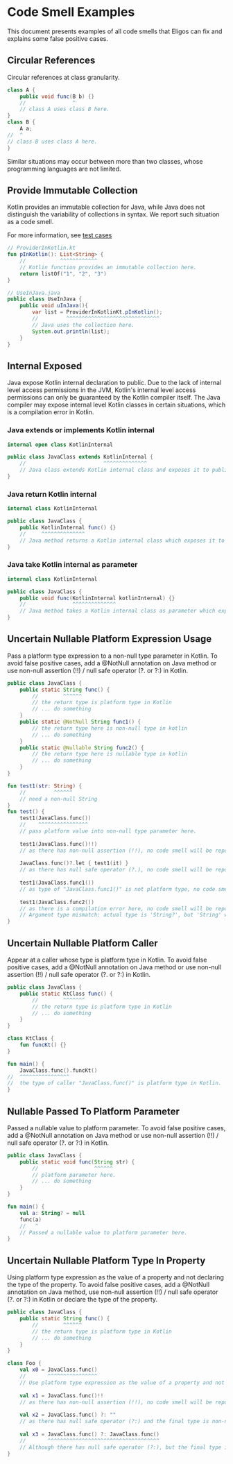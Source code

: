 # Code Smell Examples
This document presents examples of all code smells that Eligos can fix and 
explains some false positive cases.

## Circular References
Circular references at class granularity.
```java
class A {
    public void func(B b) {}
    //               ^
    // class A uses class B here.
}
class B {
    A a;
//  ^
// class B uses class A here.
}
```
Similar situations may occur between more than two classes, whose programming languages are not limited.

## Provide Immutable Collection
Kotlin provides an immutable collection for Java, while Java does not distinguish the variability of collections in syntax.
We report such situation as a code smell.

For more information, see [test cases](../eligos-cli/src/test/resources/provideImmutableCollection)
```kotlin
// ProviderInKotlin.kt
fun pInKotlin(): List<String> {
    //           ^^^^^^^^^^^^
    // Kotlin function provides an immutable collection here.
    return listOf("1", "2", "3")
}
```
```java
// UseInJava.java
public class UseInJava {
    public void uInJava(){
        var list = ProviderInKotlinKt.pInKotlin();
        //         ^^^^^^^^^^^^^^^^^^^^^^^^^^^^^^
        // Java uses the collection here.
        System.out.println(list);
    }
}
```

## Internal Exposed
Java expose Kotlin internal declaration to public.
Due to the lack of internal level access permissions in the JVM, 
Kotlin's internal level access permissions can only be guaranteed 
by the Kotlin compiler itself. 
The Java compiler may expose internal level Kotlin classes in certain 
situations, which is a compilation error in Kotlin.
### Java extends or implements Kotlin internal
```kotlin
internal open class KotlinInternal
```
```java
public class JavaClass extends KotlinInternal {
    //                         ^^^^^^^^^^^^^^
    // Java class extends Kotlin internal class and exposes it to public
}
```
### Java return Kotlin internal
```kotlin
internal class KotlinInternal
```
```java
public class JavaClass {
    public KotlinInternal func() {}
    //     ^^^^^^^^^^^^^^
    // Java method returns a Kotlin internal class which exposes it to public
}
```
### Java take Kotlin internal as parameter
```kotlin
internal class KotlinInternal
```
```java
public class JavaClass {
    public void func(KotlinInternal kotlinInternal) {}
    //               ^^^^^^^^^^^^^^
    // Java method takes a Kotlin internal class as parameter which exposes it to public
}
```

## Uncertain Nullable Platform Expression Usage
Pass a platform type expression to a non-null type parameter in Kotlin.
To avoid false positive cases, add a @NotNull annotation on Java method 
or use non-null assertion (!!) / null safe operator (?. or ?:) in Kotlin.
```java
public class JavaClass {
    public static String func() {
        //        ^^^^^^
        // the return type is platform type in Kotlin
        // ... do something
    }
    public static @NotNull String func1() {
        // the return type here is non-null type in kotlin
        // ... do something
    }
    public static @Nullable String func2() {
        // the return type here is nullable type in kotlin
        // ... do something
    }
}
```
```kotlin
fun test1(str: String) {
    //         ^^^^^^
    // need a non-null String
}
fun test() {
    test1(JavaClass.func())
    //    ^^^^^^^^^^^^^^^^
    // pass platform value into non-null type parameter here.
    
    test1(JavaClass.func()!!)
    // as there has non-null assertion (!!), no code smell will be report.
    
    JavaClass.func()?.let { test1(it) }
    // as there has null safe operator (?.), no code smell will be report.
    
    test1(JavaClass.func1())
    // as type of "JavaClass.func1()" is not platform type, no code smell will be report.
    
    test1(JavaClass.func2())
    // as there is a compilation error here, no code smell will be report.
    // Argument type mismatch: actual type is 'String?', but 'String' was expected.
}
```

## Uncertain Nullable Platform Caller
Appear at a caller whose type is platform type in Kotlin.
To avoid false positive cases, add a @NotNull annotation on Java method
or use non-null assertion (!!) / null safe operator (?. or ?:) in Kotlin.
```java
public class JavaClass {
    public static KtClass func() {
        //        ^^^^^^^
        // the return type is platform type in Kotlin
        // ... do something
    }
}
```
```kotlin
class KtClass {
    fun funcKt() {}
}

fun main() {
    JavaClass.func().funcKt()
//  ^^^^^^^^^^^^^^^^
//  the type of caller "JavaClass.func()" is platform type in Kotlin.
}
```

## Nullable Passed To Platform Parameter
Passed a nullable value to platform parameter.
To avoid false positive cases, add a @NotNull annotation on Java method
or use non-null assertion (!!) / null safe operator (?. or ?:) in Kotlin.
```java
public class JavaClass {
    public static void func(String str) {
        //                  ^^^^^^
        // platform parameter here.
        // ... do something
    }
}
```
```kotlin
fun main() {
    val a: String? = null
    func(a)
    //   ^
    // Passed a nullable value to platform parameter here.
}
```

## Uncertain Nullable Platform Type In Property
Using platform type expression as the value of a property and not declaring the type of the property.
To avoid false positive cases, add a @NotNull annotation on Java method, 
use non-null assertion (!!) / null safe operator (?. or ?:) in Kotlin or
declare the type of the property.
```java
public class JavaClass {
    public static String func() {
        //        ^^^^^^
        // the return type is platform type in Kotlin
        // ... do something
    }
}
```
```kotlin
class Foo {
    val x0 = JavaClass.func()
    //       ^^^^^^^^^^^^^^^^
    // Use platform type expression as the value of a property and not declaring the type here.
    
    val x1 = JavaClass.func()!!
    // as there has non-null assertion (!!), no code smell will be report.
    
    val x2 = JavaClass.func() ?: ""
    // as there has null safe operator (?:) and the final type is non-null String, no code smell will be report.
    
    val x3 = JavaClass.func() ?: JavaClass.func()
    //       ^^^^^^^^^^^^^^^^^^^^^^^^^^^^^^^^^^^^
    // Although there has null safe operator (?:), but the final type is still platform type.
}
```

